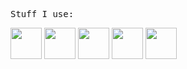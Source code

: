 <pre>
Stuff I use:
</pre>

[<img src="https://github.com/aspindle/README.md/assets/9095033/b3c2e234-d9c6-474f-9b2c-97c1d6c6cc29" width="50"/>](https://grapheneos.org)
[<img src="https://github.com/aspindle/README.md/assets/9095033/66dfb0d1-2e04-4d7f-9601-7353f37460a2" width="50"/>](https://termux.dev/en/)
[<img src="https://github.com/aspindle/README.md/assets/9095033/e423c9c3-739d-4b3a-9233-f355f2f99855" width="50"/>](https://www.mozilla.org/en-US/firefox/new/)
[<img src="https://github.com/aspindle/README.md/assets/9095033/664be026-e01d-40ec-8450-96dd901f2d3b" width="50"/>](https://ubuntu.com/)
[<img src="https://github.com/aspindle/README.md/assets/9095033/cf4018dc-ccea-4c39-b7d4-653c0ff96a0e" width="50"/>](https://www.vim.org/)
